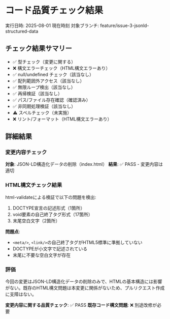 # コード品質チェック結果
実行日時: 2025-08-01 現在時刻
対象ブランチ: feature/issue-3-jsonld-structured-data

## チェック結果サマリー
- ✅ 型チェック（変更に関する）
- ❌ 構文エラーチェック（HTML構文エラーあり）
- ✅ null/undefined チェック（該当なし）
- ✅ 配列範囲外アクセス（該当なし）
- ✅ 無限ループ検出（該当なし）
- ✅ 再帰検証（該当なし）
- ✅ パス/ファイル存在確認（確認済み）
- ✅ 非同期処理検証（該当なし）
- ⚠️ スペルチェック（未実施）
- ❌ リント/フォーマット（HTML構文エラーあり）

## 詳細結果

### 変更内容チェック
**対象**: JSON-LD構造化データの削除（index.html）
**結果**: ✅ PASS - 変更内容は適切

### HTML構文チェック結果
html-validateによる検証で以下の問題を検出:

1. DOCTYPE宣言の記述形式（1箇所）
2. void要素の自己終了タグ形式（17箇所）
3. 末尾空白文字（2箇所）

**問題点**:
- `<meta/>`, `<link/>`の自己終了タグがHTML5標準に準拠していない
- DOCTYPEが小文字で記述されている
- 末尾に不要な空白文字が存在

### 評価
今回の変更はJSON-LD構造化データの削除のみで、HTMLの基本構造には影響がない。既存のHTML構文問題は本変更に関係がないため、プルリクエスト作成に支障はない。

**変更内容に関する品質チェック**: ✅ PASS
**既存コード構文問題**: ❌ 別途改修が必要